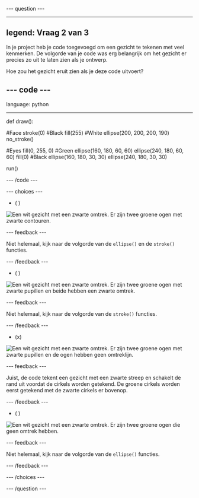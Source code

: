 --- question ---

---
legend: Vraag 2 van 3
---

In je project heb je code toegevoegd om een gezicht te tekenen met veel kenmerken. De volgorde van je code was erg belangrijk om het gezicht er precies zo uit te laten zien als je ontwerp.

Hoe zou het gezicht eruit zien als je deze code uitvoert?

--- code ---
---
language: python

---

def draw():

  #Face stroke(0) #Black fill(255) #White ellipse(200, 200, 200, 190) no_stroke()

  #Eyes fill(0, 255, 0) #Green ellipse(160, 180, 60, 60) ellipse(240, 180, 60, 60) fill(0) #Black ellipse(160, 180, 30, 30) ellipse(240, 180, 30, 30)

run()

--- /code ---

--- choices ---

- ( )

![Een wit gezicht met een zwarte omtrek. Er zijn twee groene ogen met zwarte contouren.](images/face1.png)

 --- feedback ---

 Niet helemaal, kijk naar de volgorde van de `ellipse()` en de `stroke()` functies.

 --- /feedback ---

- ( )

![Een wit gezicht met een zwarte omtrek. Er zijn twee groene ogen met zwarte pupillen en beide hebben een zwarte omtrek.](images/face2.png)

 --- feedback ---

 Niet helemaal, kijk naar de volgorde van de `stroke()` functies.

 --- /feedback ---

- (x)

![Een wit gezicht met een zwarte omtrek. Er zijn twee groene ogen met zwarte pupillen en de ogen hebben geen omtreklijn.](images/face3.png)

 --- feedback ---

 Juist, de code tekent een gezicht met een zwarte streep en schakelt de rand uit voordat de cirkels worden getekend. De groene cirkels worden eerst getekend met de zwarte cirkels er bovenop.

 --- /feedback ---

- ( )

![Een wit gezicht met een zwarte omtrek. Er zijn twee groene ogen die geen omtrek hebben.](images/face4.png)

 --- feedback ---

 Niet helemaal, kijk naar de volgorde van de `ellipse()` functies.

 --- /feedback ---

--- /choices ---

--- /question ---
